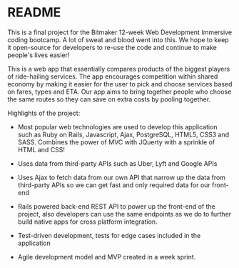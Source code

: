 # README

This is a final project for the Bitmaker 12-week Web Development Immersive coding bootcamp. A lot of sweat and blood went into this. We hope to keep it open-source for developers to re-use the code and continue to make people's lives easier! 

This is a web app that essentially compares products of the biggest players of ride-hailing services. The app encourages competition within shared economy by making it easier for the user to pick and choose services based on fares, types and ETA. Our app aims to bring together people who choose the same routes so they can save on extra costs by pooling together. 

Highlights of the project:

* Most popular web technologies are used to develop this application such as Ruby on Rails, Javascript, Ajax, PostgreSQL, HTML5, CSS3 and SASS. Combines the power of MVC with JQuerty with a sprinkle of HTML and CSS! 

* Uses data from third-party APIs such as Uber, Lyft and Google APIs

* Uses Ajax to fetch data from our own API that narrow up the data from third-party APIs so we can get fast and only required data for our front-end

* Rails powered back-end REST API to power up the front-end of the project, also developers can use the same endpoints as we do to further build native apps for cross platform integration.

* Test-driven development, tests for edge cases included in the application

* Agile development model and MVP created in a week sprint. 


